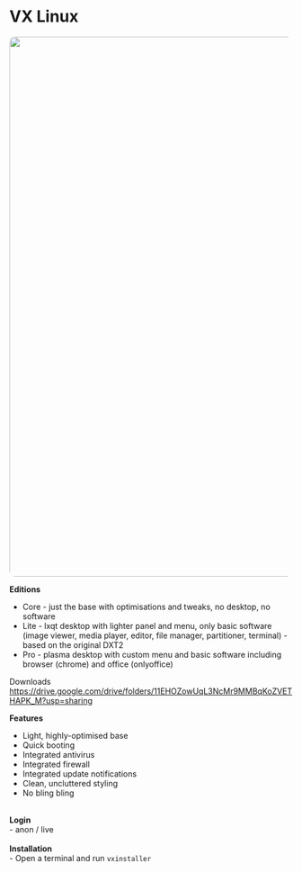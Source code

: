 # VX Linux
<img src="https://github.com/dessington/vx-linux/blob/main/desktop-pro.jpg" style="width:960px;border-radius:10px!important;">

**Editions**
- Core - just the base with optimisations and tweaks, no desktop, no software
- Lite - lxqt desktop with lighter panel and menu, only basic software (image viewer, media player, editor, file manager, partitioner, terminal) - based on the original DXT2
- Pro - plasma desktop with custom menu and basic software including browser (chrome) and office (onlyoffice)

Downloads
https://drive.google.com/drive/folders/11EHOZowUqL3NcMr9MMBqKoZVETHAPK_M?usp=sharing

**Features**
- Light, highly-optimised base<br>
- Quick booting<br>
- Integrated antivirus<br>
- Integrated firewall<br>
- Integrated update notifications<br>
- Clean, uncluttered styling<br>
- No bling bling<br>
<br>
<b>Login</b><br>
- anon / live
<br><br>
<b>Installation</b><br>
- Open a terminal and run <code>vxinstaller</code>
